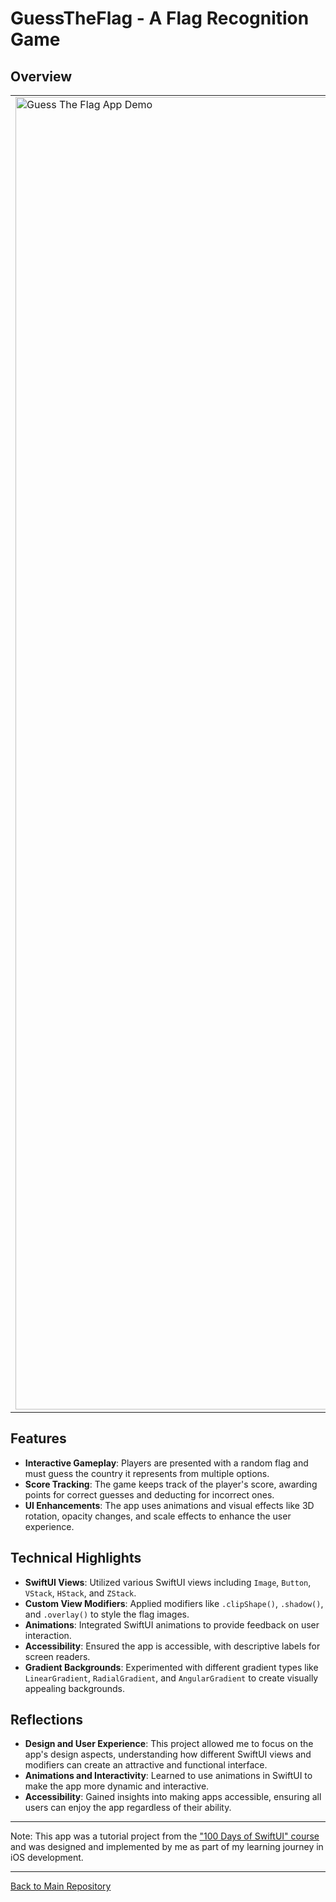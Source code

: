 # GuessTheFlag - A Flag Recognition Game

## Overview
<table>
  <tr>
    <td>
      <img src="https://github.com/penguin-waddle/GuessTheFlag/assets/123434744/8ba17f91-5606-47f3-a3c8-903d2323126a" alt="Guess The Flag App Demo" width="2100" />
    </td>
    <td>
'GuessTheFlag' is a fun, interactive game developed during the '100 Days of SwiftUI' course. The app challenges players to identify the country of origin for various flags. It's a simple yet engaging way to test your knowledge of world flags.
<br><br>
<em><b>Please Note:</b> This project demo was created and recorded in Swift Playgrounds on iPad, leading to an aspect ratio that may differ from the latest iPhone models.</em>
    </td>
  </tr>
</table>

## Features
- **Interactive Gameplay**: Players are presented with a random flag and must guess the country it represents from multiple options.
- **Score Tracking**: The game keeps track of the player's score, awarding points for correct guesses and deducting for incorrect ones.
- **UI Enhancements**: The app uses animations and visual effects like 3D rotation, opacity changes, and scale effects to enhance the user experience.

## Technical Highlights
- **SwiftUI Views**: Utilized various SwiftUI views including `Image`, `Button`, `VStack`, `HStack`, and `ZStack`.
- **Custom View Modifiers**: Applied modifiers like `.clipShape()`, `.shadow()`, and `.overlay()` to style the flag images.
- **Animations**: Integrated SwiftUI animations to provide feedback on user interaction.
- **Accessibility**: Ensured the app is accessible, with descriptive labels for screen readers.
- **Gradient Backgrounds**: Experimented with different gradient types like `LinearGradient`, `RadialGradient`, and `AngularGradient` to create visually appealing backgrounds.

## Reflections
- **Design and User Experience**: This project allowed me to focus on the app's design aspects, understanding how different SwiftUI views and modifiers can create an attractive and functional interface.
- **Animations and Interactivity**: Learned to use animations in SwiftUI to make the app more dynamic and interactive.
- **Accessibility**: Gained insights into making apps accessible, ensuring all users can enjoy the app regardless of their ability.

---

Note: This app was a tutorial project from the ["100 Days of SwiftUI" course](https://www.hackingwithswift.com/100/swiftui) and was designed and implemented by me as part of my learning journey in iOS development.

---

[Back to Main Repository](https://github.com/penguin-waddle/100-Days-of-SwiftUI)
